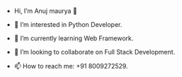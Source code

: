 - Hi, I’m Anuj maurya 👋

- 👀 I’m interested in Python Developer.

- 🌱 I’m currently learning Web Framework.

- 💞️ I’m looking to collaborate on Full Stack Development.

- 📫 How to reach me: +91 8009272529.


<!---
aanuj20/aanuj20 is a ✨ special ✨ repository because its `README.md` (this file) appears on your GitHub profile.
You can click the Preview link to take a look at your changes.
--->
